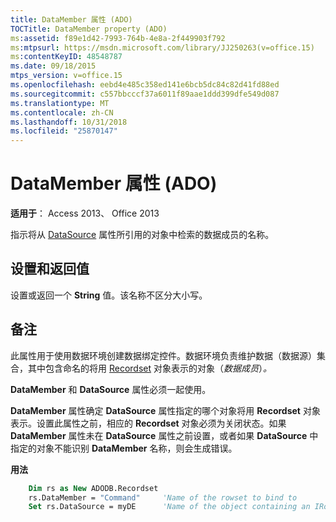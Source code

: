 ```yaml
---
title: DataMember 属性 (ADO)
TOCTitle: DataMember property (ADO)
ms:assetid: f89e1d42-7993-764b-4e8a-2f449903f792
ms:mtpsurl: https://msdn.microsoft.com/library/JJ250263(v=office.15)
ms:contentKeyID: 48548787
ms.date: 09/18/2015
mtps_version: v=office.15
ms.openlocfilehash: eebd4e485c358ed141e6bcb5dc84c82d41fd88ed
ms.sourcegitcommit: c557bbcccf37a6011f89aae1ddd399dfe549d087
ms.translationtype: MT
ms.contentlocale: zh-CN
ms.lasthandoff: 10/31/2018
ms.locfileid: "25870147"
---
```

# <a name="datamember-property-ado"></a>DataMember 属性 (ADO)

**适用于**： Access 2013、 Office 2013

指示将从 [DataSource](datasource-property-ado.md) 属性所引用的对象中检索的数据成员的名称。

## <a name="settings-and-return-values"></a>设置和返回值

设置或返回一个 **String** 值。该名称不区分大小写。

## <a name="remarks"></a>备注

此属性用于使用数据环境创建数据绑定控件。数据环境负责维护数据（数据源）集合，其中包含命名的将用 [Recordset](recordset-object-ado.md) 对象表示的对象（*数据成员*）*。*

**DataMember** 和 **DataSource** 属性必须一起使用。

**DataMember** 属性确定 **DataSource** 属性指定的哪个对象将用 **Recordset** 对象表示。设置此属性之前，相应的 **Recordset** 对象必须为关闭状态。如果 **DataMember** 属性未在 **DataSource** 属性之前设置，或者如果 **DataSource** 中指定的对象不能识别 **DataMember** 名称，则会生成错误。

**用法**

```vb
    Dim rs as New ADODB.Recordset
    rs.DataMember = "Command"     'Name of the rowset to bind to
    Set rs.DataSource = myDE      'Name of the object containing an IRowset
```
